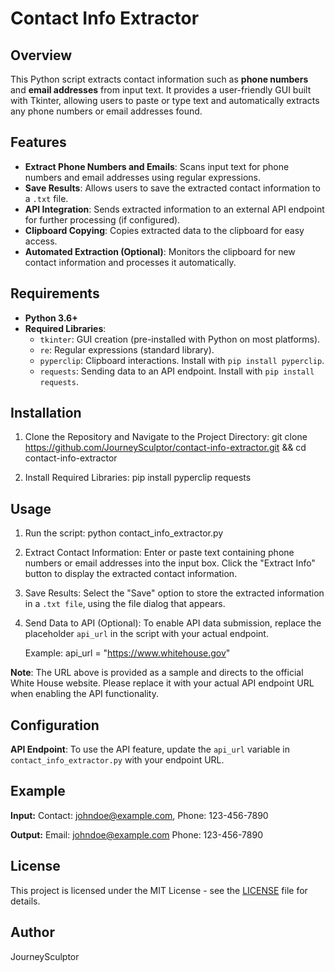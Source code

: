 # Contact Info Extractor

## Overview
This Python script extracts contact information such as **phone numbers** and **email addresses** from input text. It provides a user-friendly GUI built with Tkinter, allowing users to paste or type text and automatically extracts any phone numbers or email addresses found.

## Features
- **Extract Phone Numbers and Emails**: Scans input text for phone numbers and email addresses using regular expressions.
- **Save Results**: Allows users to save the extracted contact information to a `.txt` file.
- **API Integration**: Sends extracted information to an external API endpoint for further processing (if configured).
- **Clipboard Copying**: Copies extracted data to the clipboard for easy access.
- **Automated Extraction (Optional)**: Monitors the clipboard for new contact information and processes it automatically.

## Requirements
- **Python 3.6+**
- **Required Libraries**:
  - `tkinter`: GUI creation (pre-installed with Python on most platforms).
  - `re`: Regular expressions (standard library).
  - `pyperclip`: Clipboard interactions. Install with `pip install pyperclip`.
  - `requests`: Sending data to an API endpoint. Install with `pip install requests`.

## Installation
1. Clone the Repository and Navigate to the Project Directory:
   git clone https://github.com/JourneySculptor/contact-info-extractor.git && cd contact-info-extractor


2. Install Required Libraries:
   pip install pyperclip requests

## Usage
1. Run the script:
   python contact_info_extractor.py

2. Extract Contact Information:
   Enter or paste text containing phone numbers or email addresses into the input box.
   Click the "Extract Info" button to display the extracted contact information.

3. Save Results:
   Select the "Save" option to store the extracted information in a `.txt file`, using the file dialog that appears.

4. Send Data to API (Optional):
   To enable API data submission, replace the placeholder `api_url` in the script with your actual endpoint.

   Example:
   api_url = "https://www.whitehouse.gov"

**Note**: The URL above is provided as a sample and directs to the official White House website. Please replace it with your actual API endpoint URL when enabling the API functionality.


## Configuration
**API Endpoint**: To use the API feature, update the `api_url` variable in `contact_info_extractor.py` with your endpoint URL.

## Example

**Input:**
  Contact: johndoe@example.com, Phone: 123-456-7890
  
**Output:**
  Email: johndoe@example.com
  Phone: 123-456-7890

## License
This project is licensed under the MIT License - see the [LICENSE](LICENSE) file for details.

## Author
JourneySculptor 
